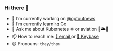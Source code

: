 ### Hi there 👋

- 🔭 I’m currently working on [@optoutnews](https://github.com/optoutnews)
- 🌱 I’m currently learning Go
- 💬 Ask me about Kubernetes ☸️ or aviation 🛫🌥🛬
- 📫 How to reach me: [📧 email ](public@noahsbwilliams.com) or [🔑 Keybase](https://keybase.io/noahsbwilliams)
- 😄 Pronouns: `they/them`
<!-- - 👯 I’m looking to collaborate on self-hosted optimized stuff  -->
<!-- - 🤔 I’m looking for help with ... -->
<!-- - ⚡ Fun fact: ... -->

